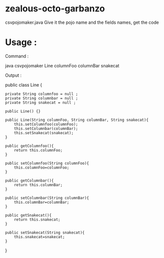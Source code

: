 # zealous-octo-garbanzo

csvpojomaker.java
Give it the pojo name and the fields names, get the code

# Usage :
Command :

java csvpojomaker Line columnFoo columnBar snakecat

Output :

public class Line {

    private String columnfoo = null ;
    private String columnbar = null ;
    private String snakecat = null ;

    public Line() {}

    public Line(String columnFoo, String columnBar, String snakecat){
        this.setColumnfoo(columnFoo);
        this.setColumnbar(columnBar);
        this.setSnakecat(snakecat);
    }

    public getColumnfoo(){
        return this.columnFoo;
    }

    public setColumnfoo(String columnFoo){
        this.columnFoo=columnFoo;
    }

    public getColumnbar(){
        return this.columnBar;
    }

    public setColumnbar(String columnBar){
        this.columnBar=columnBar;
    }

    public getSnakecat(){
        return this.snakecat;
    }

    public setSnakecat(String snakecat){
        this.snakecat=snakecat;
    }

}

